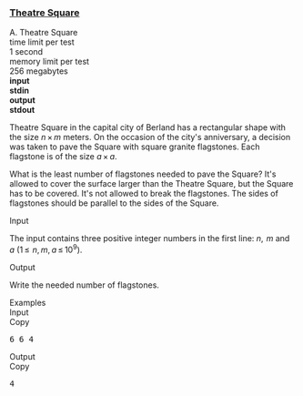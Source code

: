 <h3><a href="https://codeforces.com/contest/1/problem/A" target="_blank" rel="noopener noreferrer">Theatre Square</a></h3>

<div class="header"><div class="title">A. Theatre Square</div><div class="time-limit"><div class="property-title">time limit per test</div>1 second</div><div class="memory-limit"><div class="property-title">memory limit per test</div>256 megabytes</div><div class="input-file input-standard" style="font-weight: bold"><div class="property-title">input</div>stdin</div><div class="output-file output-standard" style="font-weight: bold"><div class="property-title">output</div>stdout</div></div><div><p>Theatre Square in the capital city of Berland has a rectangular shape with the size <span class="tex-span"><i>n</i> × <i>m</i></span> meters. On the occasion of the city's anniversary, a decision was taken to pave the Square with square granite flagstones. Each flagstone is of the size <span class="tex-span"><i>a</i> × <i>a</i></span>.</p><p>What is the least number of flagstones needed to pave the Square? It's allowed to cover the surface larger than the Theatre Square, but the Square has to be covered. It's not allowed to break the flagstones. The sides of flagstones should be parallel to the sides of the Square.</p></div><div class="input-specification"><div class="section-title">Input</div><p>The input contains three positive integer numbers in the first line: <span class="tex-span"><i>n</i>,  <i>m</i></span> and <span class="tex-span"><i>a</i></span> (<span class="tex-span">1 ≤  <i>n</i>, <i>m</i>, <i>a</i> ≤ 10<sup class="upper-index">9</sup></span>).</p></div><div class="output-specification"><div class="section-title">Output</div><p>Write the needed number of flagstones.</p></div><div class="sample-tests"><div class="section-title">Examples</div><div class="sample-test"><div class="input"><div class="title">Input<div title="Copy" data-clipboard-target="#id007795889034136052" id="id0019507465521168177" class="input-output-copier">Copy</div></div><pre id="id007795889034136052">6 6 4<br></pre></div><div class="output"><div class="title">Output<div title="Copy" data-clipboard-target="#id009144879712127063" id="id009951860831348898" class="input-output-copier">Copy</div></div><pre id="id009144879712127063">4<br></pre></div></div></div>